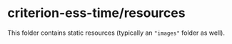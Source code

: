 # criterion-ess-time/resources

This folder contains static resources (typically an `"images"` folder as well).
